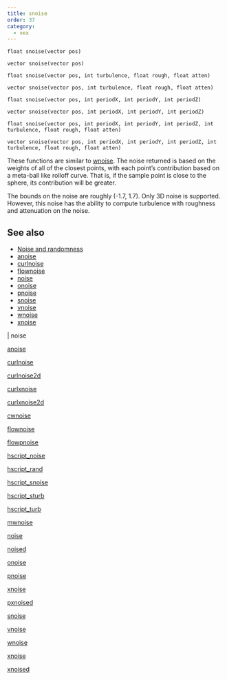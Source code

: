 ```yaml
---
title: snoise
order: 37
category:
  - vex
---
```


`float snoise(vector pos)`

`vector snoise(vector pos)`

`float snoise(vector pos, int turbulence, float rough, float atten)`

`vector snoise(vector pos, int turbulence, float rough, float atten)`

`float snoise(vector pos, int periodX, int periodY, int periodZ)`

`vector snoise(vector pos, int periodX, int periodY, int periodZ)`

`float snoise(vector pos, int periodX, int periodY, int periodZ, int turbulence, float rough, float atten)`

`vector snoise(vector pos, int periodX, int periodY, int periodZ, int turbulence, float rough, float atten)`

These functions are similar to [wnoise](wnoise.html "Generates Worley (cellular) noise."). The noise returned
is based on the weights of all of the closest points, with each point’s
contribution based on a meta-ball like rolloff curve. That is, if the
sample point is close to the sphere, its contribution will be greater.

The bounds on the noise are roughly (-1.7, 1.7). Only 3D noise is
supported. However, this noise has the ability to compute turbulence
with roughness and attenuation on the noise.



## See also

- [Noise and randomness](../random.html)
- [anoise](anoise.html)
- [curlnoise](curlnoise.html)
- [flownoise](flownoise.html)
- [noise](noise.html)
- [onoise](onoise.html)
- [pnoise](pnoise.html)
- [snoise](snoise.html)
- [vnoise](vnoise.html)
- [wnoise](wnoise.html)
- [xnoise](xnoise.html)

|
noise

[anoise](anoise.html)

[curlnoise](curlnoise.html)

[curlnoise2d](curlnoise2d.html)

[curlxnoise](curlxnoise.html)

[curlxnoise2d](curlxnoise2d.html)

[cwnoise](cwnoise.html)

[flownoise](flownoise.html)

[flowpnoise](flowpnoise.html)

[hscript_noise](hscript_noise.html)

[hscript_rand](hscript_rand.html)

[hscript_snoise](hscript_snoise.html)

[hscript_sturb](hscript_sturb.html)

[hscript_turb](hscript_turb.html)

[mwnoise](mwnoise.html)

[noise](noise.html)

[noised](noised.html)

[onoise](onoise.html)

[pnoise](pnoise.html)

[xnoise](pxnoise.html)

[pxnoised](pxnoised.html)

[snoise](snoise.html)

[vnoise](vnoise.html)

[wnoise](wnoise.html)

[xnoise](xnoise.html)

[xnoised](xnoised.html)
